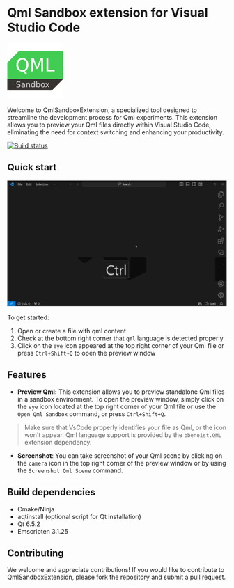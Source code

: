 # Qml Sandbox extension for Visual Studio Code

![Logo](resources/logo.png)

Welcome to QmlSandboxExtension, a specialized tool designed to streamline
the development process for Qml experiments. This extension allows you
to preview your Qml files directly within Visual Studio Code, eliminating
the need for context switching and enhancing your productivity.

[![Build status](https://github.com/SavenkovIgor/QmlSandboxExtension/actions/workflows/Build.yml/badge.svg)](https://github.com/SavenkovIgor/QmlSandboxExtension/actions/workflows/Build.yml)

## Quick start

![Quick start](resources/quick_start.gif)

To get started:

1. Open or create a file with qml content
1. Check at the bottom right corner that `qml` language is detected properly
1. Click on the `eye` icon appeared at the top right corner of your Qml file or
 press `Ctrl+Shift+Q` to open the preview window

## Features

- **Preview Qml:** This extension allows you to preview standalone Qml files in
a sandbox environment. To open the preview window, simply click on
the `eye` icon located at the top right corner of your Qml file or
use the `Open Qml Sandbox` command, or press `Ctrl+Shift+Q`.

> Make sure that VsCode properly identifies your file as Qml, or the icon won't appear.
> Qml language support is provided by the `bbenoist.QML` extension dependency.

- **Screenshot**: You can take screenshot of your Qml scene by clicking on the
`camera` icon in the top right corner of the preview window or by using
the `Screenshot Qml Scene` command.

## Build dependencies

- Cmake/Ninja
- aqtinstall (optional script for Qt installation)
- Qt 6.5.2
- Emscripten 3.1.25

## Contributing

We welcome and appreciate contributions! If you would like to contribute to
QmlSandboxExtension, please fork the repository and submit a pull request.
